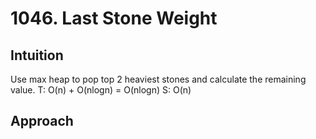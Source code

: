 # 1046. Last Stone Weight

## Intuition
Use max heap to pop top 2 heaviest stones and calculate the remaining value.
T: O(n) + O(nlogn) = O(nlogn)
S: O(n)

## Approach
